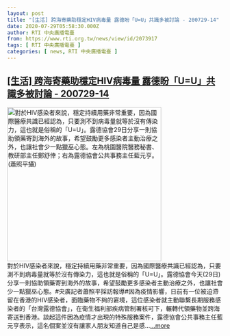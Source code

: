```yaml
---
layout: post
title: "[生活] 跨海寄藥助穩定HIV病毒量 露德盼「U=U」共識多被討論 - 200729-14"
date: 2020-07-29T05:58:30.000Z
author: RTI 中央廣播電臺
from: https://www.rti.org.tw/news/view/id/2073917
tags: [ RTI 中央廣播電臺 ]
categories: [ news, RTI 中央廣播電臺 ]
---
```

<!--1596002310000-->
[[生活] 跨海寄藥助穩定HIV病毒量 露德盼「U=U」共識多被討論 - 200729-14](https://www.rti.org.tw/news/view/id/2073917)
------

<div>
<img src="https://static.rti.org.tw/assets/thumbnails/2020/07/29/5bac45ba1186c9ccadd4ce4abc8d7dde.jpg" width="360" alt="對於HIV感染者來說，穩定持續用藥非常重要，因為國際醫療共識已經認為，只要測不到病毒量就等於沒有傳染力，這也就是俗稱的「U=U」。露德協會29日分享一則協助領藥寄到海外的故事，希望鼓勵更多感染者主動治療之外，也讓社會少一點獵巫心態。左為桃園醫院醫務秘書、教研部主任鄭舒倖；右為露德協會公共事務主任藍元亨。(蕭照平攝)" title="對於HIV感染者來說，穩定持續用藥非常重要，因為國際醫療共識已經認為，只要測不到病毒量就等於沒有傳染力，這也就是俗稱的「U=U」。露德協會29日分享一則協助領藥寄到海外的故事，希望鼓勵更多感染者主動治療之外，也讓社會少一點獵巫心態。左為桃園醫院醫務秘書、教研部主任鄭舒倖；右為露德協會公共事務主任藍元亨。(蕭照平攝)"><br>對於HIV感染者來說，穩定持續用藥非常重要，因為國際醫療共識已經認為，只要測不到病毒量就等於沒有傳染力，這也就是俗稱的「U=U」。露德協會今天(29日)分享一則協助領藥寄到海外的故事，希望鼓勵更多感染者主動治療之外，也讓社會少一點獵巫心態。#央廣記者蕭照平採訪報導#因為疫情影響，日前有一位被迫滯留在香港的HIV感染者，面臨藥物不夠的窘境，這位感染者就主動聯繫長期服務感染者的「台灣露德協會」，在衛生福利部疾病管制署核可下，輾轉代領藥物並跨海寄送到香港。談起這件因為疫情才出現的特殊服務案件，露德協會公共事務主任藍元亨表示，這名個案並沒有讓家人朋友知道自己是感...<a target="_blank" href="https://www.rti.org.tw/news/view/id/2073917">...more</a>
</div>
